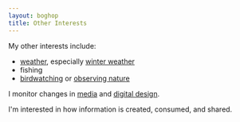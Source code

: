 ```yaml
---
layout: boghop
title: Other Interests
---
```


My other interests include:

* [weather](http://toledoweather.info), especially [winter weather](http://toledowinter.com)
* fishing
* [birdwatching](http://jothut.com/cgi-bin/junco.pl/tag/bird) or [observing nature](http://jothut.com/cgi-bin/junco.pl/tag/nature)


I monitor changes in [media](http://jothut.com/cgi-bin/junco.pl/tag/media) and [digital design](http://jothut.com/cgi-bin/junco.pl/tag/design). 

I'm interested in how information is created, consumed, and shared.
